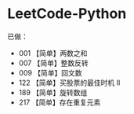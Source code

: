 # LeetCode-Python
已做：
- 001 【简单】两数之和
- 007 【简单】整数反转
- 009 【简单】回文数
- 122 【简单】买股票的最佳时机 II
- 189 【简单】旋转数组
- 217 【简单】存在重复元素